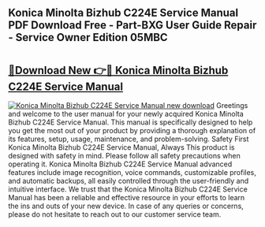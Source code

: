 ## Konica Minolta Bizhub C224E Service Manual PDF Download Free - Part-BXG User Guide Repair - Service Owner Edition 05MBC

# <h2><a href="http://cf27136.oget.top/?id=Konica+Minolta+Bizhub+C224E+Service+Manual">🔗Download New 👉🔴 Konica Minolta Bizhub C224E Service Manual</a></h2>

[![Konica Minolta Bizhub C224E Service Manual new download](https://i.imgur.com/5g1atiW.png)](http://cf27136.oget.top/?id=Konica+Minolta+Bizhub+C224E+Service+Manual)
Greetings and welcome to the user manual for your newly acquired Konica Minolta Bizhub C224E Service Manual. This manual is specifically designed to help you get the most out of your product by providing a thorough explanation of its features, setup, usage, maintenance, and problem-solving. Safety First Konica Minolta Bizhub C224E Service Manual, Always This product is designed with safety in mind. Please follow all safety precautions when operating it. Konica Minolta Bizhub C224E Service Manual advanced features include image recognition, voice commands, customizable profiles, and automatic backups, all easily controlled through the user-friendly and intuitive interface. We trust that the Konica Minolta Bizhub C224E Service Manual has been a reliable and effective resource in your efforts to learn the ins and outs of your new device. In case of any queries or concerns, please do not hesitate to reach out to our customer service team.
